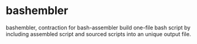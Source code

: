 # bashembler
bashembler, contraction for bash-assembler build one-file bash script by including assembled script and sourced scripts into an unique output file.
